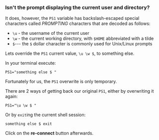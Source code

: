 ### Isn't the prompt displaying the current user and directory?

It does, however, the `PS1` variable has backslash-escaped special characters called _PROMPTING_ characters that are decoded as follows:

- `\u` - the username of the current user
- `\w` - the current working directory, with `$HOME` abbreviated with a tilde
- `$`--- the `$` dollar character is commonly used for Unix/Linux prompts

Lets override the `PS1` current value, `\u \w $`, to something else.

In your terminal execute:

```
PS1="something else $ "
```

Fortunately for us, the `PS1` overwrite is only temporary. 

There are 2 ways of getting back our original `PS1`, either by overwriting it again: 

```
PS1="\u \w $ "
```

Or by `exit`ing the current shell session: 

```
something else $ exit
```

Click on the __re-connect__ button afterwards.